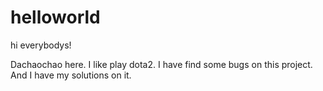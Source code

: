 # helloworld


hi everybodys!

  Dachaochao here. I like play dota2.
  I have find some bugs on this project. And I have my solutions on it.

